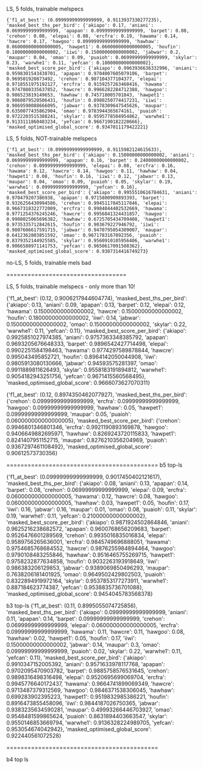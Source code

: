 LS, 5 folds, trainable melspecs

```
{'f1_at_best': (0.09999999999999999, 0.9113937330277235), 'masked_best_ths_per_bird': {'akiapo': 0.17, 'aniani': 0.06999999999999999, 'apapan': 0.09999999999999999, 'barpet': 0.08, 'crehon': 0.08, 'elepai': 0.08, 'ercfra': 0.19, 'hawama': 0.14, 'hawcre': 0.17, 'hawgoo': 0.09999999999999999, 'hawhaw': 0.060000000000000005, 'hawpet1': 0.060000000000000005, 'houfin': 0.18000000000000002, 'iiwi': 0.15000000000000002, 'jabwar': 0.2, 'maupar': 0.04, 'omao': 0.09, 'puaioh': 0.06999999999999999, 'skylar': 0.23, 'warwhe1': 0.11, 'yefcan': 0.18000000000000002}, 'masked_best_score_per_bird': {'akiapo': 0.9963936636332996, 'aniani': 0.9598301543438701, 'apapan': 0.9704007605079106, 'barpet': 0.969501920873492, 'crehon': 0.987104377104377, 'elepai': 0.9718551975192127, 'ercfra': 0.9159257263460416, 'hawama': 0.9747080335637852, 'hawcre': 0.9966282284712388, 'hawgoo': 0.986523819149653, 'hawhaw': 0.745718005701843, 'hawpet1': 0.9060879520506431, 'houfin': 0.8980250774417231, 'iiwi': 0.9869590088666095, 'jabwar': 0.9378309647545626, 'maupar': 0.6350077435862904, 'omao': 0.9783944365674161, 'puaioh': 0.9722203515388241, 'skylar': 0.9595778504954862, 'warwhe1': 0.9133111860483234, 'yefcan': 0.9667190182220666}, 'masked_optimised_global_score': 0.9347011179422221}
```

LS, 5 folds, NOT-trainable melspecs

```
{'f1_at_best': (0.09999999999999999, 0.9115982124615633), 'masked_best_ths_per_bird': {'akiapo': 0.15000000000000002, 'aniani': 0.06999999999999999, 'apapan': 0.16, 'barpet': 0.24000000000000002, 'crehon': 0.09999999999999999, 'elepai': 0.08, 'ercfra': 0.16, 'hawama': 0.12, 'hawcre': 0.14, 'hawgoo': 0.11, 'hawhaw': 0.04, 'hawpet1': 0.08, 'houfin': 0.16, 'iiwi': 0.12, 'jabwar': 0.13, 'maupar': 0.04, 'omao': 0.09, 'puaioh': 0.05, 'skylar': 0.19, 'warwhe1': 0.09999999999999999, 'yefcan': 0.16}, 'masked_best_score_per_bird': {'akiapo': 0.9955510616784631, 'aniani': 0.970479207386938, 'apapan': 0.9715800909893393, 'barpet': 0.9326256430994586, 'crehon': 0.9945117845117846, 'elepai': 0.9667318322772009, 'ercfra': 0.9984844402532669, 'hawama': 0.9771254376245246, 'hawcre': 0.9956841324431857, 'hawgoo': 0.9908025065696382, 'hawhaw': 0.6725705434709408, 'hawpet1': 0.9735335712842615, 'houfin': 0.903679227946792, 'iiwi': 0.9807606617591715, 'jabwar': 0.9470795054309007, 'maupar': 0.6412362803851592, 'omao': 0.9671783167092356, 'puaioh': 0.8379352144925585, 'skylar': 0.9560910105956406, 'warwhe1': 0.9066580971141753, 'yefcan': 0.9650617091508362}, 'masked_optimised_global_score': 0.9307314416749273}
```


no-LS, 5 folds, trainable mels
bad

==================================

LS, 5 folds, trainable melspecs - only more than 10!

{'f1_at_best': (0.12, 0.9006217944604774), 'masked_best_ths_per_bird': {'akiapo': 0.13, 'aniani': 0.09, 'apapan': 0.13, 'barpet': 0.12, 'elepai': 0.12, 'hawama': 0.15000000000000002, 'hawcre': 0.15000000000000002, 'houfin': 0.18000000000000002, 'iiwi': 0.14, 'jabwar': 0.15000000000000002, 'omao': 0.15000000000000002, 'skylar': 0.22, 'warwhe1': 0.11, 'yefcan': 0.11}, 'masked_best_score_per_bird': {'akiapo': 0.9925851027974385, 'aniani': 0.9757363348385792, 'apapan': 0.9693205676648333, 'barpet': 0.9896542427714498, 'elepai': 0.9902251584198463, 'hawama': 0.9774297589878844, 'hawcre': 0.995043495852721, 'houfin': 0.8964142050044908, 'iiwi': 0.9805913080130666, 'jabwar': 0.94593575281397, 'omao': 0.9911889811626493, 'skylar': 0.9558183191894812, 'warwhe1': 0.9054182943251756, 'yefcan': 0.9671415560568495}, 'masked_optimised_global_score': 0.9666073627070311}



{'f1_at_best': (0.12, 0.8974350462077927), 'masked_best_ths_per_bird': {'crehon': 0.09999999999999999, 'ercfra': 0.09999999999999999, 'hawgoo': 0.09999999999999999, 'hawhaw': 0.05, 'hawpet1': 0.09999999999999999, 'maupar': 0.05, 'puaioh': 0.060000000000000005}, 'masked_best_score_per_bird': {'crehon': 0.9946801346801346, 'ercfra': 0.9921190893169878, 'hawgoo': 0.9406649882695971, 'hawhaw': 0.8269243720115833, 'hawpet1': 0.8241407951152715, 'maupar': 0.8276210356204969, 'puaioh': 0.9367297461108492}, 'masked_optimised_global_score': 0.90612573730356}


===========================================
b5 top-ls

{'f1_at_best': (0.09999999999999999, 0.9017450402121617), 'masked_best_ths_per_bird': {'akiapo': 0.08, 'aniani': 0.13, 'apapan': 0.14, 'barpet': 0.08, 'crehon': 0.06999999999999999, 'elepai': 0.09, 'ercfra': 0.060000000000000005, 'hawama': 0.12, 'hawcre': 0.08, 'hawgoo': 0.060000000000000005, 'hawhaw': 0.03, 'hawpet1': 0.05, 'houfin': 0.17, 'iiwi': 0.16, 'jabwar': 0.16, 'maupar': 0.01, 'omao': 0.08, 'puaioh': 0.11, 'skylar': 0.19, 'warwhe1': 0.11, 'yefcan': 0.21000000000000002}, 'masked_best_score_per_bird': {'akiapo': 0.9871924502864846, 'aniani': 0.9625216238682572, 'apapan': 0.9600768656209683, 'barpet': 0.9526476601289569, 'crehon': 0.9935016835016834, 'elepai': 0.9589756265636001, 'ercfra': 0.9845749696888051, 'hawama': 0.9754685768684552, 'hawcre': 0.9876255984894464, 'hawgoo': 0.9790108483255846, 'hawhaw': 0.9516465755269715, 'hawpet1': 0.9758232877634858, 'houfin': 0.9032263193918649, 'iiwi': 0.986383206129853, 'jabwar': 0.9389069850496293, 'maupar': 0.7638206181401925, 'omao': 0.9649502429802503, 'puaioh': 0.8322894919972164, 'skylar': 0.9537853177273911, 'warwhe1': 0.887184623774387, 'yefcan': 0.9538835736701088}, 'masked_optimised_global_score': 0.9454045783568378}

b3 top-ls
{'f1_at_best': (0.11, 0.8995055074725856), 'masked_best_ths_per_bird': {'akiapo': 0.09999999999999999, 'aniani': 0.11, 'apapan': 0.14, 'barpet': 0.09999999999999999, 'crehon': 0.06999999999999999, 'elepai': 0.060000000000000005, 'ercfra': 0.09999999999999999, 'hawama': 0.11, 'hawcre': 0.11, 'hawgoo': 0.08, 'hawhaw': 0.02, 'hawpet1': 0.05, 'houfin': 0.17, 'iiwi': 0.15000000000000002, 'jabwar': 0.14, 'maupar': 0.3, 'omao': 0.09999999999999999, 'puaioh': 0.02, 'skylar': 0.22, 'warwhe1': 0.11, 'yefcan': 0.11}, 'masked_best_score_per_bird': {'akiapo': 0.9910347152005392, 'aniani': 0.9571633978117768, 'apapan': 0.9702095470903782, 'barpet': 0.9885758576531645, 'crehon': 0.9898316498316498, 'elepai': 0.9520695699069704, 'ercfra': 0.9945776640172437, 'hawama': 0.9664741899069349, 'hawcre': 0.9713487379312569, 'hawgoo': 0.9846371538306045, 'hawhaw': 0.699283902395223, 'hawpet1': 0.9519832985386221, 'houfin': 0.8916473855458096, 'iiwi': 0.9844187026750365, 'jabwar': 0.9383235634590281, 'maupar': 0.49993266446703927, 'omao': 0.9548481599865624, 'puaioh': 0.8631894403663547, 'skylar': 0.9550146853669794, 'warwhe1': 0.9136328224989705, 'yefcan': 0.953054674042942}, 'masked_optimised_global_score': 0.922440561072528}

===========================================


b4 top ls